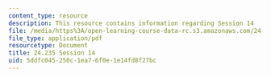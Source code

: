 ```yaml
---
content_type: resource
description: This resource contains information regarding Session 14
file: /media/https%3A/open-learning-course-data-rc.s3.amazonaws.com/24-235j-philosophy-of-law-spring-2012/5ddfc045250c1ea76f0e1e14fd8f27bc_MIT24_235JS12_Session14.pdf
file_type: application/pdf
resourcetype: Document
title: 24.235 Session 14
uid: 5ddfc045-250c-1ea7-6f0e-1e14fd8f27bc
---
```

